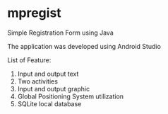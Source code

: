 # mpregist
Simple Registration Form using Java

The application was developed using Android Studio

List of Feature:

1. Input and output text
2. Two activities
3. Input and output graphic
4. Global Positioning System utilization
5. SQLite local database
